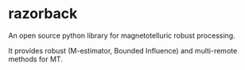 # razorback

An open source python library for magnetotelluric robust processing.

It provides robust (M-estimator, Bounded Influence) and multi-remote methods for MT.
